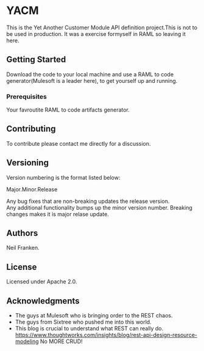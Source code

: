 # YACM

This is the Yet Another Customer Module API definition project.This is not to be used in production.
It was a exercise formyself in RAML so leaving it here.

## Getting Started

Download the code to your local machine and use a RAML to code generator(Mulesoft is a leader here),
to get yourself up and running.

### Prerequisites

Your favroutite RAML to code artifacts generator.


## Contributing

To contribute please contact me directly for a discussion.

## Versioning

Version numbering is the format listed below:
 
 Major.Minor.Release

Any bug fixes that are non-breaking updates the release version.  
Any additional functionality bumps up the minor version number.
Breaking changes makes it is major relase update.


## Authors

Neil Franken.

## License

Licensed under Apache 2.0.

## Acknowledgments

* The guys at Mulesoft who is bringing order to the REST chaos.
* The guys from Sixtree who pushed me into this world.
* This blog is crucial to understand what REST can really do. https://www.thoughtworks.com/insights/blog/rest-api-design-resource-modeling No MORE CRUD!
